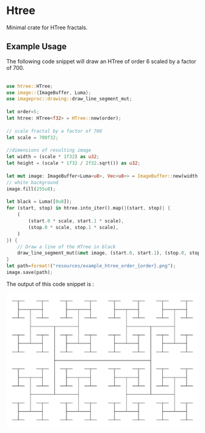 # Htree

Minimal crate for HTree fractals.

## Example Usage


The following code snippet will draw an HTree of order $6$ scaled by a factor of $700$.
```Rust

use htree::HTree;
use image::{ImageBuffer, Luma};
use imageproc::drawing::draw_line_segment_mut;

let order=5;
let htree: HTree<f32> = HTree::new(order);

// scale fractal by a factor of 700
let scale = 700f32;

//dimensions of resulting image
let width = (scale * 1f32) as u32;
let height = (scale * 1f32 / 2f32.sqrt()) as u32;

let mut image: ImageBuffer<Luma<u8>, Vec<u8>> = ImageBuffer::new(width, height);
// white background
image.fill(255u8);

let black = Luma([0u8]);
for (start, stop) in htree.into_iter().map(|(start, stop)| {
    (
        (start.0 * scale, start.1 * scale),
        (stop.0 * scale, stop.1 * scale),
    )
}) {
    // Draw a line of the HTree in black
    draw_line_segment_mut(&mut image, (start.0, start.1), (stop.0, stop.1), black);
}
let path=format!("resources/example_htree_order_{order}.png");
image.save(path);
```
The output of this code snippet is :

![](resources/example_htree_order_6.png)